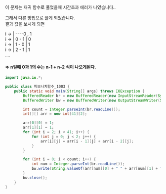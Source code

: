 이 문제는 재귀 함수로 풀었을때 시간초과 에러가 나였습니다..

그래서 다른 방법으로 풀게 되었습니다.<br>
결과 값을 보시게 되면 

            
i -> | ----0 , 1 <br>
i -> | 0 - 1 | 0 <br>
i -> | 1 - 0 | 1 <br>
i -> | 2 - 1 | 1 <br>
....

#### => n일떄 0과 1의 수는 n-1 + n-2 식이 나오게된다.
 
~~~~java 
import java.io.*;

public class 피보나치함수_1003 {
    public static void main(String[] args) throws IOException {
        BufferedReader br = new BufferedReader(new InputStreamReader(System.in));
        BufferedWriter bw = new BufferedWriter(new OutputStreamWriter(System.out));

        int count = Integer.parseInt(br.readLine());
        int[][] arr = new int[41][2];

        arr[0][0] = 1;
        arr[1][1] = 1;
        for (int i = 2; i < 41; i++) {
            for (int j = 0; j < 2; j++) {
                arr[i][j] = arr[i - 1][j] + arr[i - 2][j];
            }
        }

        for (int i = 0; i < count; i++) {
            int num = Integer.parseInt(br.readLine());
            bw.write(String.valueOf(arr[num][0] + " " + arr[num][1] + "\n"));
        }
        bw.close();
    }
}
~~~~
